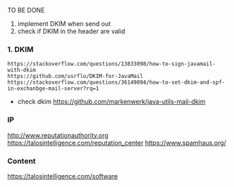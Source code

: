 TO BE DONE
1. implement DKIM when send out
2. check if DKIM in the header are valid

### 1. DKIM
```
https://stackoverflow.com/questions/13833098/how-to-sign-javamail-with-dkim
https://github.com/usrflo/DKIM-for-JavaMail
https://stackoverflow.com/questions/36149094/how-to-set-dkim-and-spf-in-exchanbge-mail-server?rq=1
```
* check  dkim
https://github.com/markenwerk/java-utils-mail-dkim

### IP 
http://www.reputationauthority.org
https://talosintelligence.com/reputation_center
https://www.spamhaus.org/

### Content 
https://talosintelligence.com/software
